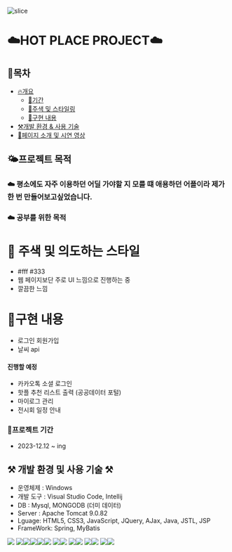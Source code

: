![slice](https://capsule-render.vercel.app/api?type=slice&color=gradient&height=200&text=Hot%20Place&fontAlign=70)

# ☁️HOT PLACE PROJECT☁️

## 📑목차

- [🔥개요](#프로젝트-목적)
    - [🔎기간](#프로젝트-기간)
    - [🩷주색 및 스타일링](#-주색-및-의도하는-스타일)
    - [🫠구현 내용](#)
- [⚒️개발 환경 & 사용 기술](#-개발-환경-및-사용-기술-)
- [📝페이지 소개 및 시연 영상](#페이지-소개)

## 🌤️프로젝트 목적

### ☁️ 평소에도 자주 이용하던 어딜 가야할 지 모를 떄 애용하던 어플이라 제가 한 번 만들어보고싶었습니다. 
### ☁️ 공부를 위한 목적

# 🩷 주색 및 의도하는 스타일
  - #fff #333
  - 웹 페이지보단 주로 UI 느낌으로 진행하는 중 
  - 깔끔한 느낌 

# 🫠구현 내용 
  - 로그인 회원가입 
  - 날씨 api 
#### 진행할 예정 
  - 카카오톡 소셜 로그인
  - 핫플 추천 리스트 출력 (공공데이터 포털)
  - 마이로그 관리 
  - 전시회 일정 안내

### 🔎프로젝트 기간

- 2023-12.12 ~ ing

## ⚒️ 개발 환경 및 사용 기술 ⚒️

- 운영체제 : Windows
- 개발 도구 : Visual Studio Code, Intellij
- DB : Mysql, MONGODB (더미 데이터)
- Server : Apache Tomcat 9.0.82
- Lguage: HTML5, CSS3, JavaScript, JQuery, AJax, Java, JSTL, JSP
- FrameWork: Spring, MyBatis

<img src="https://img.shields.io/badge/html5-E34F26?style=for-the-badge&logo=html5&logoColor=white"> <img src="https://img.shields.io/badge/css-1572B6?style=for-the-badge&logo=css3&logoColor=white"><img src="https://img.shields.io/badge/javascript-F7DF1E?style=for-the-badge&logo=javascript&logoColor=black"><img src="https://img.shields.io/badge/oracle-F80000?style=for-the-badge&logo=oracle&logoColor=white"><img src="https://img.shields.io/badge/mysql-4479A1?style=for-the-badge&logo=mysql&logoColor=white"><img src="https://img.shields.io/badge/Jquery-white?style=for-the-badge&logo=Jquery&logoColor=blue">
<img src="https://img.shields.io/badge/mongoDB-47A248?style=for-the-badge&logo=MongoDB&logoColor=white"><img src="https://img.shields.io/badge/github-181717?style=for-the-badge&logo=github&logoColor=white">
<img src="https://img.shields.io/badge/java-007396?style=for-the-badge&logo=java&logoColor=white"><img src="https://img.shields.io/badge/intelijidea-181717?style=for-the-badge&logo=intellijidea&logoColor=white">
<img src="https://img.shields.io/badge/Visual_Studio_Code-white?style=for-the-badge&logo=visual%20studio%20code&logoColor=blue"><img src="https://img.shields.io/badge/apache tomcat-F8DC75?style=for-the-badge&logo=apachetomcat&logoColor=white">
<img src="https://img.shields.io/badge/Github-black?style=for-the-badge&logo=github&logoColor=purple"><img src="https://img.shields.io/badge/Spring-green?style=for-the-badge&logo=Spring&logoColor=white">


